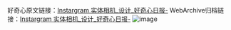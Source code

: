 好奇心原文链接：[Instargram 实体相机_设计_好奇心日报-](https://www.qdaily.com/articles/4297.html)
WebArchive归档链接：[Instargram 实体相机_设计_好奇心日报-](http://web.archive.org/web/20190623154110/https://www.qdaily.com/articles/4297.html)
![image](http://ww3.sinaimg.cn/large/007d5XDpgy1g3vf2sfuwpj30u03q8wnn)